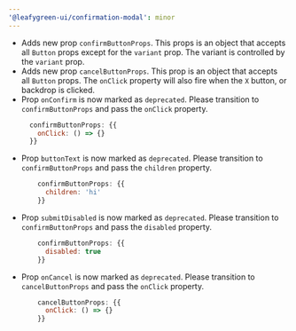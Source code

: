 ```yaml
---
'@leafygreen-ui/confirmation-modal': minor
---
```


- Adds new prop `confirmButtonProps`. This props is an object that accepts all `Button` props except for the `variant` prop. The variant is controlled by the `variant` prop.
- Adds new prop `cancelButtonProps`. This prop is an object that accepts all `Button` props. The `onClick` property will also fire when the `X` button, or backdrop is clicked.
- Prop `onConfirm` is now marked as `deprecated`. Please transition to `confirmButtonProps` and pass the `onClick` property.
  ```js
    confirmButtonProps: {{
      onClick: () => {}
    }}
  ```
- Prop `buttonText` is now marked as `deprecated`. Please transition to `confirmButtonProps` and pass the `children` property.
  ```js
      confirmButtonProps: {{
        children: 'hi'
      }}
    ```
- Prop `submitDisabled` is now marked as `deprecated`. Please transition to `confirmButtonProps` and pass the `disabled` property.
  ```js
      confirmButtonProps: {{
        disabled: true
      }}
    ```
- Prop `onCancel` is now marked as `deprecated`. Please transition to `cancelButtonProps` and pass the `onClick` property.
  ```js
      cancelButtonProps: {{
        onClick: () => {}
      }}
    ```